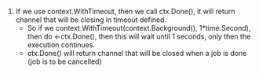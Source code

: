 1. If we use context.WithTimeout, then we call ctx.Done(), it will return channel that will be closing in timeout defined.
    - So if we context.WithTimeout(context.Background(), 1*time.Second), then do <-ctx.Done(), then this will wait until 1 seconds, only then the execution continues.
    - ctx.Done() will return channel that will be closed when a job is done (job is to be cancelled)